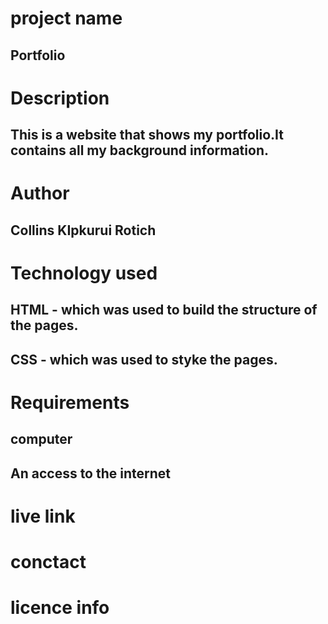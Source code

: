 # project name

## Portfolio

# Description

## This is a website that shows my portfolio.It contains all my background information.

# Author

## Collins KIpkurui Rotich

# Technology used

## HTML - which was used to build the structure of the pages.

## CSS - which was used to styke the pages.

# Requirements

## computer

## An access to the internet

# live link

# conctact

# licence info
